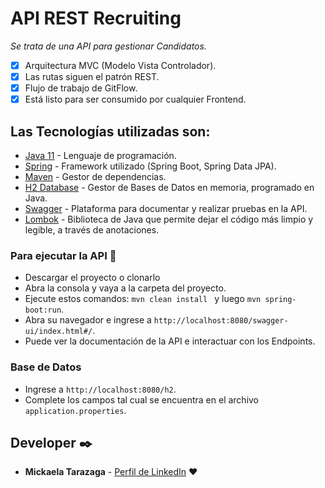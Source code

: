 # API REST Recruiting

_Se trata de una API para gestionar Candidatos._

- [x] Arquitectura MVC (Modelo Vista Controlador).
- [x] Las rutas siguen el patrón REST.
- [x] Flujo de trabajo de GitFlow.
- [x] Está listo para ser consumido por cualquier Frontend.

## Las Tecnologías utilizadas son:

* [Java 11](https://www.java.com/) - Lenguaje de programación.
* [Spring](https://spring.io/projects/spring-boot) - Framework utilizado (Spring Boot, Spring Data JPA).
* [Maven](https://maven.apache.org/) - Gestor de dependencias.
* [H2 Database](https://www.h2database.com/html/main.html) - Gestor de Bases de Datos en memoria, programado en Java.
* [Swagger](https://swagger.io/) - Plataforma para documentar y realizar pruebas en la API.
* [Lombok](https://projectlombok.org/) - Biblioteca de Java que permite dejar el código más limpio y legible, a través
  de anotaciones.

### Para ejecutar la API 🔧

* Descargar el proyecto o clonarlo
* Abra la consola y vaya a la carpeta del proyecto.
* Ejecute estos comandos: `mvn clean install ` y luego ` mvn spring-boot:run `.
* Abra su navegador e ingrese a `http://localhost:8080/swagger-ui/index.html#/`.
* Puede ver la documentación de la API e interactuar con los Endpoints.

### Base de Datos

* Ingrese a `http://localhost:8080/h2`.
* Complete los campos tal cual se encuentra en el archivo `application.properties`.

## Developer ✒️

* **Mickaela Tarazaga** - [Perfil de LinkedIn](https://www.linkedin.com/in/mickaelatarazaga/) ❤️



